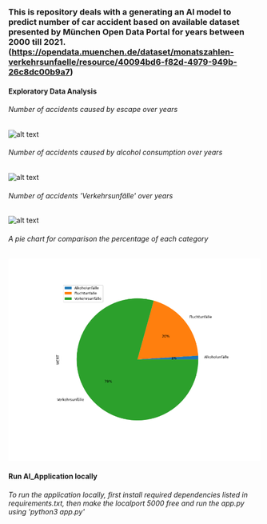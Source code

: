 ### This is repository deals with a generating an AI model to predict number of car accident based on available dataset presented by München Open Data Portal for years between 2000 till 2021. (https://opendata.muenchen.de/dataset/monatszahlen-verkehrsunfaelle/resource/40094bd6-f82d-4979-949b-26c8dc00b9a7)




#### Exploratory Data Analysis

###### Number of accidents caused by escape over years

![alt text](./Figures/Fluchtunfälle.png)


###### Number of accidents caused by alcohol consumption over years

![alt text](./Figures/Alkoholunfälle.png)


###### Number of accidents 'Verkehrsunfälle' over years

![alt text](./Figures/Verkehrsunfälle.png)


###### A pie chart for comparison the percentage of each category

![alt text](./Figures/Monatszahl_Pie.png)




#### Run AI_Application locally

###### To run the application locally, first install required dependencies listed in requirements.txt, then make the localport 5000 free and run the app.py using 'python3 app.py'